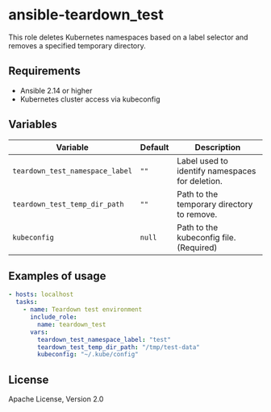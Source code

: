 # ansible-teardown_test

This role deletes Kubernetes namespaces based on a label selector and removes a specified temporary directory.

## Requirements

* Ansible 2.14 or higher
* Kubernetes cluster access via kubeconfig

## Variables

| Variable                       | Default | Description                                 |
|--------------------------------|---------|---------------------------------------------|
| `teardown_test_namespace_label` | `""`    | Label used to identify namespaces for deletion. |
| `teardown_test_temp_dir_path`   | `""`    | Path to the temporary directory to remove. |
| `kubeconfig`                   | `null`  | Path to the kubeconfig file. (Required)     |

## Examples of usage

```yaml
- hosts: localhost
  tasks:
    - name: Teardown test environment
      include_role:
        name: teardown_test
      vars:
        teardown_test_namespace_label: "test"
        teardown_test_temp_dir_path: "/tmp/test-data"
        kubeconfig: "~/.kube/config"
```

## License

Apache License, Version 2.0

